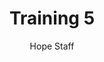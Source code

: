 ---
image: /assets/img/kl/kl_training_5.png
title: Training 5
number: 5
categories:
  - Meditations
  - Sports & rec
  - Training
author: Hope Staff
notes: Training 5
embed: >-
  <iframe style="border-radius:12px" src="https://open.spotify.com/embed/episode/4fv86mJjZvvZ9bqffcWbHu?utm_source=generator" width="100%" height="352" frameBorder="0" allowfullscreen="" allow="autoplay; clipboard-write; encrypted-media; fullscreen; picture-in-picture" loading="lazy"></iframe>
transcript: >-
  SOME LINES OF TEXT START HERE
---